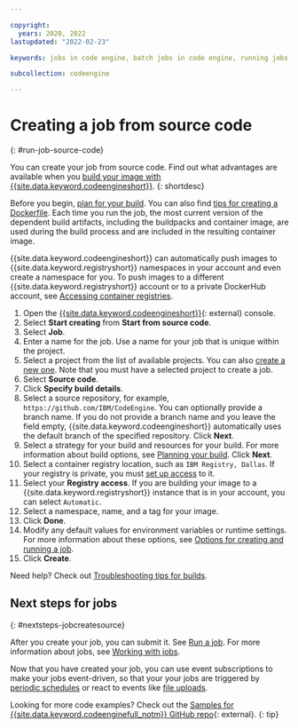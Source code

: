 ```yaml
---

copyright:
  years: 2020, 2022
lastupdated: "2022-02-23"

keywords: jobs in code engine, batch jobs in code engine, running jobs with code engine, creating jobs with code engine, images for jobs in code engine, jobs, job run, environment variables

subcollection: codeengine

---
```


# Creating a job from source code
{: #run-job-source-code}

You can create your job from source code. Find out what advantages are available when you [build your image with {{site.data.keyword.codeengineshort}}](/docs/codeengine?topic=codeengine-faqs#dockerbld-cebuild).
{: shortdesc}

Before you begin, [plan for your build](/docs/codeengine?topic=codeengine-plan-build). You can also find [tips for creating a Dockerfile](/docs/codeengine?topic=codeengine-dockerfile). Each time you run the job, the most current version of the dependent build artifacts, including the buildpacks and container image, are used during the build process and are included in the resulting container image.

{{site.data.keyword.codeengineshort}} can automatically push images to {{site.data.keyword.registryshort}} namespaces in your account and even create a namespace for you. To push images to a different {{site.data.keyword.registryshort}} account or to a private DockerHub account, see [Accessing container registries](/docs/codeengine?topic=codeengine-add-registry).

1. Open the [{{site.data.keyword.codeengineshort}}](https://cloud.ibm.com/codeengine/overview){: external} console.
2. Select **Start creating** from **Start from source code**.
3. Select **Job**.
4. Enter a name for the job. Use a name for your job that is unique within the project. 
5. Select a project from the list of available projects. You can also [create a new one](/docs/codeengine?topic=codeengine-manage-project#create-a-project). Note that you must have a selected project to create a job.
6. Select **Source code**.
7. Click **Specify build details**.
8. Select a source repository, for example, `https://github.com/IBM/CodeEngine`. You can optionally provide a branch name. If you do not provide a branch name and you leave the field empty, {{site.data.keyword.codeengineshort}} automatically uses the default branch of the specified repository. Click **Next**. 
9. Select a strategy for your build and resources for your build. For more information about build options, see [Planning your build](/docs/codeengine?topic=codeengine-plan-build). Click **Next**.
10. Select a container registry location, such as `IBM Registry, Dallas`. If your registry is private, you must [set up access](/docs/codeengine?topic=codeengine-add-registry) to it.
11. Select your **Registry access**. If you are building your image to a {{site.data.keyword.registryshort}} instance that is in your account, you can select `Automatic`.
12. Select a namespace, name, and a tag for your image.
13. Click **Done**.
14. Modify any default values for environment variables or runtime settings. For more information about these options, see [Options for creating and running a job](/docs/codeengine?topic=codeengine-job-plan#job-options).
15. Click **Create**.

Need help? Check out [Troubleshooting tips for builds](/docs/codeengine?topic=codeengine-troubleshoot-build).
## Next steps for jobs
{: #nextsteps-jobcreatesource}

After you create your job, you can submit it. See [Run a job](/docs/codeengine?topic=codeengine-run-job). For more information about jobs, see [Working with jobs](/docs/codeengine?topic=codeengine-job-plan).

Now that you have created your job, you can use event subscriptions to make your jobs event-driven, so that your your jobs are triggered by [periodic schedules](/docs/codeengine?topic=codeengine-subscribe-cron) or react to events like [file uploads](/docs/codeengine?topic=codeengine-eventing-cosevent-producer).

Looking for more code examples? Check out the [Samples for {{site.data.keyword.codeenginefull_notm}} GitHub repo](https://github.com/IBM/CodeEngine){: external}.
{: tip}

